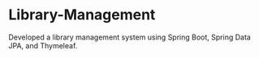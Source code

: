 # Library-Management
Developed a library management system using Spring Boot, Spring Data JPA, and Thymeleaf.
